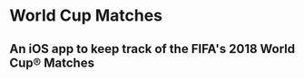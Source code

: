 <h1>World Cup Matches </h1>
<h2>An iOS app to keep track of the FIFA's 2018 World Cup® Matches</h2>
